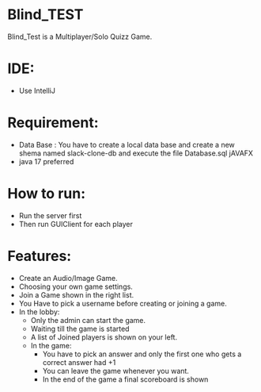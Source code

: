 # Blind_TEST
Blind_Test is a Multiplayer/Solo Quizz Game.

# IDE:
- Use IntelliJ
# Requirement:
- Data Base : You have to create a local data base and create a new shema named slack-clone-db and execute the file Database.sql
jAVAFX
- java 17 preferred
# How to run:
- Run the server first
- Then run GUIClient for each player
# Features:
- Create an Audio/Image Game.
- Choosing your own game settings.
- Join a Game shown in the right list.
- You Have to pick a username before creating or joining a game.
- In the lobby:
    + Only the admin can start the game.
    + Waiting till the game is started
    + A list of Joined players is shown on your left.
    + In the game:
      + You have to pick an answer and only the first one who gets a correct answer had +1
      + You can leave the game whenever you want.
      + In the end of the game a final scoreboard is shown
      
